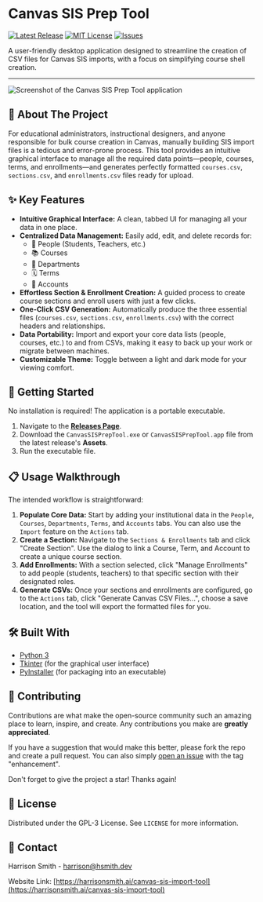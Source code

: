 # Canvas SIS Prep Tool

[![Latest Release](https://img.shields.io/github/v/release/hsmith-dev/canvas-sis-prep-tool?style=for-the-badge)](https://github.com/hsmith-dev/canvas-sis-prep-tool/releases)
[![MIT License](https://img.shields.io/github/license/hsmith-dev/canvas-sis-prep-tool?style=for-the-badge)](https://github.com/hsmith-dev/canvas-sis-prep-tool/blob/main/LICENSE)
[![Issues](https://img.shields.io/github/issues/hsmith-dev/canvas-sis-prep-tool?style=for-the-badge)](https://github.com/hsmith-dev/canvas-sis-prep-tool/issues)

A user-friendly desktop application designed to streamline the creation of CSV files for Canvas SIS imports, with a focus on simplifying course shell creation.

---

![Screenshot of the Canvas SIS Prep Tool application](https://i.imgur.com/your-screenshot-url.png) 

## 🎯 About The Project

For educational administrators, instructional designers, and anyone responsible for bulk course creation in Canvas, manually building SIS import files is a tedious and error-prone process. This tool provides an intuitive graphical interface to manage all the required data points—people, courses, terms, and enrollments—and generates perfectly formatted `courses.csv`, `sections.csv`, and `enrollments.csv` files ready for upload.

## ✨ Key Features

* **Intuitive Graphical Interface:** A clean, tabbed UI for managing all your data in one place.
* **Centralized Data Management:** Easily add, edit, and delete records for:
    * 👥 People (Students, Teachers, etc.)
    * 📚 Courses
    * 🏢 Departments
    * 🗓️ Terms
    * 📂 Accounts
* **Effortless Section & Enrollment Creation:** A guided process to create course sections and enroll users with just a few clicks.
* **One-Click CSV Generation:** Automatically produce the three essential files (`courses.csv`, `sections.csv`, `enrollments.csv`) with the correct headers and relationships.
* **Data Portability:** Import and export your core data lists (people, courses, etc.) to and from CSVs, making it easy to back up your work or migrate between machines.
* **Customizable Theme:** Toggle between a light and dark mode for your viewing comfort.

## 🚀 Getting Started

No installation is required! The application is a portable executable.

1.  Navigate to the [**Releases Page**](https://github.com/hsmith-dev/canvas-sis-prep-tool/releases).
2.  Download the `CanvasSISPrepTool.exe` or `CanvasSISPrepTool.app` file from the latest release's **Assets**.
3.  Run the executable file.

## 📋 Usage Walkthrough

The intended workflow is straightforward:

1.  **Populate Core Data:** Start by adding your institutional data in the `People`, `Courses`, `Departments`, `Terms`, and `Accounts` tabs. You can also use the `Import` feature on the `Actions` tab.
2.  **Create a Section:** Navigate to the `Sections & Enrollments` tab and click "Create Section". Use the dialog to link a Course, Term, and Account to create a unique course section.
3.  **Add Enrollments:** With a section selected, click "Manage Enrollments" to add people (students, teachers) to that specific section with their designated roles.
4.  **Generate CSVs:** Once your sections and enrollments are configured, go to the `Actions` tab, click "Generate Canvas CSV Files...", choose a save location, and the tool will export the formatted files for you.

## 🛠️ Built With

* [Python 3](https://www.python.org/)
* [Tkinter](https://docs.python.org/3/library/tkinter.html) (for the graphical user interface)
* [PyInstaller](https://pyinstaller.org/) (for packaging into an executable)

## 🤝 Contributing

Contributions are what make the open-source community such an amazing place to learn, inspire, and create. Any contributions you make are **greatly appreciated**.

If you have a suggestion that would make this better, please fork the repo and create a pull request. You can also simply [open an issue](https://github.com/hsmith-dev/canvas-sis-prep-tool/issues) with the tag "enhancement".

Don't forget to give the project a star! Thanks again!

## 📄 License

Distributed under the GPL-3 License. See `LICENSE` for more information.

## 📧 Contact

Harrison Smith - harrison@hsmith.dev

Website Link: [https://harrisonsmith.ai/canvas-sis-import-tool](https://harrisonsmith.ai/canvas-sis-import-tool)
